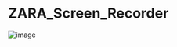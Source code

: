 # ZARA_Screen_Recorder

![image](https://github.com/zhengshunze/ZARA_Screen_Recorder/assets/77151276/d5169961-36ca-4a9d-a259-610faa791305)
